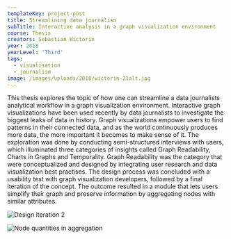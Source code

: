 ```yaml
---
templateKey: project-post
title: Streamlining data journalism
subTitle: Interactive analysis in a graph visualization environment
course: Thesis
creators: Sebastian Wictorin
year: 2018
yearLevel: 'Third'
tags:
  - visualisation
  - journalism
image: /images/uploads/2018/wictorin-21alt.jpg
---
```


This thesis explores the topic of how one can streamline a data journalists analytical workflow in a graph visualization environment. Interactive graph visualizations have been used recently by data journalists to investigate the biggest leaks of data in history. Graph visualizations empower users to find patterns in their connected data, and as the world continuously produces more data, the more important it becomes to make sense of it. The exploration was done by conducting semi-structured interviews with users, which illuminated three categories of insights called Graph Readability, Charts in Graphs and Temporality. Graph Readability was the category that were conceptualized and designed by integrating user research and data visualization best practises. The design process was concluded with a usability test with graph visualization developers, followed by a final iteration of the concept. The outcome resulted in a module that lets users simplify their graph and preserve information by aggregating nodes with similar attributes.

![Design iteration 2](/images/uploads/2018/wictorin-20.jpg 'Design iteration 2')

![Node quantities in aggregation](/images/uploads/2018/wictorin-21.png 'Node quantities in aggregation')
